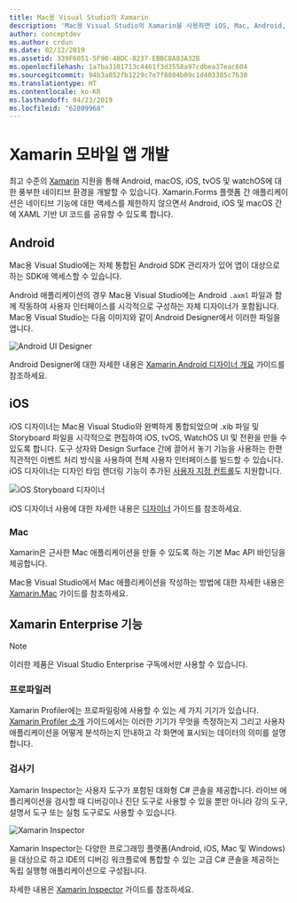```yaml
---
title: Mac용 Visual Studio의 Xamarin
description: 'Mac용 Visual Studio의 Xamarin을 사용하면 iOS, Mac, Android, tvOS 및 watchOS를 대상으로 하는 플랫폼 간 애플리케이션을 만들 수 있습니다. '
author: conceptdev
ms.author: crdun
ms.date: 02/12/2019
ms.assetid: 339F6051-5F90-48DC-8237-EBBC8A03A32B
ms.openlocfilehash: 1a7ba3101713c4461f3d3558a97cdbea37eac604
ms.sourcegitcommit: 94b3a052fb1229c7e7f8804b09c1d403385c7630
ms.translationtype: HT
ms.contentlocale: ko-KR
ms.lasthandoff: 04/23/2019
ms.locfileid: "62809968"
---
```

# <a name="xamarin-mobile-app-development"></a>Xamarin 모바일 앱 개발

최고 수준의 [Xamarin](/xamarin) 지원을 통해 Android, macOS, iOS, tvOS 및 watchOS에 대한 풍부한 네이티브 환경을 개발할 수 있습니다. Xamarin.Forms 플랫폼 간 애플리케이션은 네이티브 기능에 대한 액세스를 제한하지 않으면서 Android, iOS 및 macOS 간에 XAML 기반 UI 코드를 공유할 수 있도록 합니다.

## <a name="android"></a>Android

Mac용 Visual Studio에는 자체 통합된 Android SDK 관리자가 있어 앱이 대상으로 하는 SDK에 액세스할 수 있습니다.

Android 애플리케이션의 경우 Mac용 Visual Studio에는 Android `.axml` 파일과 함께 작동하여 사용자 인터페이스를 시각적으로 구성하는 자체 디자이너가 포함됩니다. Mac용 Visual Studio는 다음 이미지와 같이 Android Designer에서 이러한 파일을 엽니다.

![Android UI Designer](media/intro-image31.png)

Android Designer에 대한 자세한 내용은 [Xamarin.Android 디자이너 개요](/xamarin/android/user-interface/android-designer/index) 가이드를 참조하세요.

## <a name="ios"></a>iOS

iOS 디자이너는 Mac용 Visual Studio와 완벽하게 통합되었으며 .xib 파일 및 Storyboard 파일을 시각적으로 편집하여 iOS, tvOS, WatchOS UI 및 전환을 만들 수 있도록 합니다. 도구 상자와 Design Surface 간에 끌어서 놓기 기능을 사용하는 한편 직관적인 이벤트 처리 방식을 사용하여 전체 사용자 인터페이스를 빌드할 수 있습니다. iOS 디자이너는 디자인 타임 렌더링 기능이 추가된 [사용자 지정 컨트롤](/xamarin/ios/user-interface/designer/ios-designable-controls-overview)도 지원합니다.

![iOS Storyboard 디자이너](media/intro-image30.png)

iOS 디자이너 사용에 대한 자세한 내용은 [디자이너](https://docs.microsoft.com/xamarin/ios/user-interface/designer/?tabs=macos) 가이드를 참조하세요.

### <a name="mac"></a>Mac

Xamarin은 근사한 Mac 애플리케이션을 만들 수 있도록 하는 기본 Mac API 바인딩을 제공합니다.

Mac용 Visual Studio에서 Mac 애플리케이션을 작성하는 방법에 대한 자세한 내용은 [Xamarin.Mac](/xamarin/mac/get-started/index) 가이드를 참조하세요.

## <a name="xamarin-enterprise-features"></a>Xamarin Enterprise 기능

> [!Note]
> 이러한 제품은 Visual Studio Enterprise 구독에서만 사용할 수 있습니다.

### <a name="profiler"></a>프로파일러

Xamarin Profiler에는 프로파일링에 사용할 수 있는 세 가지 기기가 있습니다. [Xamarin Profiler 소개](/xamarin/tools/profiler/index?tabs=macos) 가이드에서는 이러한 기기가 무엇을 측정하는지 그리고 사용자 애플리케이션을 어떻게 분석하는지 안내하고 각 화면에 표시되는 데이터의 의미를 설명합니다.

### <a name="inspector"></a>검사기

Xamarin Inspector는 사용자 도구가 포함된 대화형 C# 콘솔을 제공합니다. 라이브 애플리케이션을 검사할 때 디버깅이나 진단 도구로 사용할 수 있을 뿐만 아니라 강의 도구, 설명서 도구 또는 실험 도구로도 사용할 수 있습니다.

![Xamarin Inspector](media/intro-inspector.png)

Xamarin Inspector는 다양한 프로그래밍 플랫폼(Android, iOS, Mac 및 Windows)을 대상으로 하고 IDE의 디버깅 워크플로에 통합할 수 있는 고급 C# 콘솔을 제공하는 독립 실행형 애플리케이션으로 구성됩니다. 

자세한 내용은 [Xamarin Inspector](/xamarin/tools/inspector/) 가이드를 참조하세요.